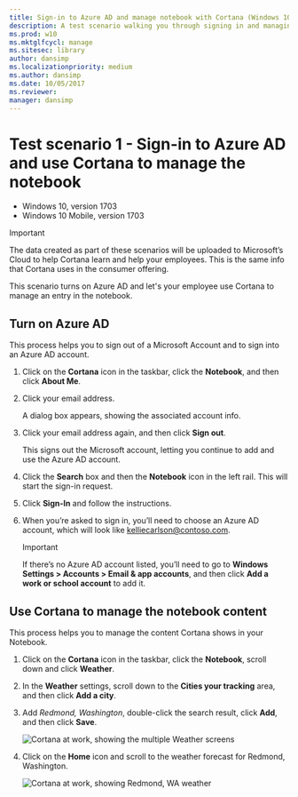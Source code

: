 ```yaml
---
title: Sign-in to Azure AD and manage notebook with Cortana (Windows 10)
description: A test scenario walking you through signing in and managing the notebook.
ms.prod: w10
ms.mktglfcycl: manage
ms.sitesec: library
author: dansimp
ms.localizationpriority: medium
ms.author: dansimp
ms.date: 10/05/2017
ms.reviewer: 
manager: dansimp
---
```


# Test scenario 1 - Sign-in to Azure AD and use Cortana to manage the notebook

-   Windows 10, version 1703
-   Windows 10 Mobile, version 1703

>[!IMPORTANT]
>The data created as part of these scenarios will be uploaded to Microsoft’s Cloud to help Cortana learn and help your employees. This is the same info that Cortana uses in the consumer offering.

This scenario turns on Azure AD and let's your employee use Cortana to manage an entry in the notebook.

## Turn on Azure AD
This process helps you to sign out of a Microsoft Account and to sign into an Azure AD account.

1. Click on the **Cortana** icon in the taskbar, click the **Notebook**, and then click **About Me**.

2. Click your email address.

   A dialog box appears, showing the associated account info.

3. Click your email address again, and then click **Sign out**.

   This signs out the Microsoft account, letting you continue to add and use the Azure AD account.

4. Click the **Search** box and then the **Notebook** icon in the left rail. This will start the sign-in request.

5. Click **Sign-In** and follow the instructions.

6. When you’re asked to sign in, you’ll need to choose an Azure AD account, which will look like kelliecarlson@contoso.com.

   >[!IMPORTANT]
   >If there’s no Azure AD account listed, you’ll need to go to **Windows Settings > Accounts > Email & app accounts**, and then click **Add a work or school account** to add it.

## Use Cortana to manage the notebook content
This process helps you to manage the content Cortana shows in your Notebook.

1. Click on the **Cortana** icon in the taskbar, click the **Notebook**, scroll down and click **Weather**.

2. In the **Weather** settings, scroll down to the **Cities your tracking** area, and then click **Add a city**.

3. Add *Redmond, Washington*, double-click the search result, click **Add**, and then click **Save**.

    ![Cortana at work, showing the multiple Weather screens](../images/cortana-weather-multipanel.png)
 
4. Click on the **Home** icon and scroll to the weather forecast for Redmond, Washington.

    ![Cortana at work, showing Redmond, WA weather](../images/cortana-redmond-weather.png)
